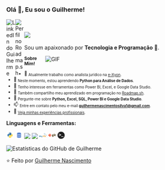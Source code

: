 <h3 title="hehehe">Olá 👋, Eu sou o Guilherme!</h3>

<a href="https://www.linkedin.com/in/guilherme-nascimento-silva">
  <img align="left" alt="LinkedIn do Guilherme" width="24px" src="https://cdn.jsdelivr.net/npm/simple-icons@v3/icons/linkedin.svg" />
</a>
<a href="https://roadmap.sh/befriend?u=670cfac2791f57dd60ca9999">
  <img align="left" alt="Perfil no Roadmap.sh" width="24px" src="https://raw.githubusercontent.com/rahuldkjain/github-profile-readme-generator/master/src/images/icons/Social/rss.svg" />
</a>
<br>
<br>
<img src="https://komarev.com/ghpvc/?username=hab99&color=blueviolet">

Sou um apaixonado por **Tecnologia e Programação** 🚀.

<img align="right" alt="GIF" src="https://i.pinimg.com/originals/e4/26/70/e426702edf874b181aced1e2fa5c6cde.gif" width="400px" /> <!-- Aumentado para 400px de largura -->

<small>

**Sobre Mim!**

- 🔭 <sub>Atualmente trabalho como analista jurídico na [e-Xyon](https://www.linkedin.com/company/exyon-tecnologia-informacao/mycompany/).</sub>
- 🌱 <sub>Neste momento, estou aprendendo **Python para Análise de Dados**.</sub>
- 🤔 <sub>Tenho interesse em ferramentas como Power BI, Excel, e Google Data Studio.</sub>
- 👯 <sub>Também compartilho meu aprendizado em programação no [Roadmap.sh](https://roadmap.sh/befriend?u=670cfac2791f57dd60ca9999).</sub>
- 💬 <sub>Pergunte-me sobre **Python, Excel, SQL, Power BI e Google Data Studio**.</sub>
- 📫 <sub>Entre em contato pelo meu e-mail **guilhermenascimentosilva1@gmail.com**.</sub>
- 📄 <sub>[Veja minhas experiências profissionais](https://www.linkedin.com/in/guilherme-nascimento-silva).</sub>

</small>

**Linguagens e Ferramentas:**  

<code><img height="20" src="https://raw.githubusercontent.com/github/explore/80688e429a7d4ef2fca1e82350fe8e3517d3494d/topics/python/python.png"></code>
<code><img height="20" src="https://raw.githubusercontent.com/github/explore/80688e429a7d4ef2fca1e82350fe8e3517d3494d/topics/sql/sql.png"></code>
<code><img height="20" src="https://www.vectorlogo.zone/logos/microsoft_azure/microsoft_azure-icon.svg"></code>
<code><img height="20" src="https://www.vectorlogo.zone/logos/google_cloud/google_cloud-icon.svg"></code>
<code><img height="20" src="https://raw.githubusercontent.com/devicons/devicon/master/icons/mysql/mysql-original-wordmark.svg"></code>
<code><img height="20" src="https://raw.githubusercontent.com/github/explore/80688e429a7d4ef2fca1e82350fe8e3517d3494d/topics/git/git.png"></code>
<code><img height="20" src="https://raw.githubusercontent.com/github/explore/80688e429a7d4ef2fca1e82350fe8e3517d3494d/topics/terminal/terminal.png"></code>

<img src="https://github-readme-stats.vercel.app/api?username=hab99&show_icons=true&hide_border=true&count_private=true&theme=shades-of-purple&icon_color=fad000" alt="Estatísticas do GitHub de Guilherme">

⭐️ Feito por [Guilherme Nascimento](https://github.com/Hab99)

<!---
<h1 align="center">Oi 👋, Eu sou o Guilherme</h1>
<h3 align="center">Sou apaixonado por Tecnologia e Programação</h3>

- 🔭 Atualmente estou trabalhando como análista jurídico [e-Xyon](https://www.linkedin.com/company/exyon-tecnologia-informacao/mycompany/)

- 🌱 Atualmente estou aprendendo **Python para Análise de Dados**

- 👯 Também estou compartilhando meu aprendizado em programação no Roadmap.sh [Página Roadmap.sh](https://roadmap.sh/befriend?u=670cfac2791f57dd60ca9999)

- 💬 Me pergunte sobre **Python, Excel, SQL, Power BI e Google Data Studio**

- 📫 Você me acha através do meu e-mail **guilhermenascimentosilva1@gmail.com**

- 📄 Aqui você encontra minhas experiências profissionais [www.linkedin.com/in/guilherme-nascimento-silva](www.linkedin.com/in/guilherme-nascimento-silva)

<h3 align="left">Connect with me:</h3>
<p align="left">
<a href="https://linkedin.com/in/www.linkedin.com/in/guilherme-nascimento-silva" target="blank"><img align="center" src="https://raw.githubusercontent.com/rahuldkjain/github-profile-readme-generator/master/src/images/icons/Social/linked-in-alt.svg" alt="www.linkedin.com/in/guilherme-nascimento-silva" height="30" width="40" /></a>
<a href="/https://roadmap.sh/befriend?u=670cfac2791f57dd60ca9999" target="blank"><img align="center" src="https://raw.githubusercontent.com/rahuldkjain/github-profile-readme-generator/master/src/images/icons/Social/rss.svg" alt="https://roadmap.sh/befriend?u=670cfac2791f57dd60ca9999" height="30" width="40" /></a>
</p>

<h3 align="left">Languages and Tools:</h3>
<p align="left"> <a href="https://aws.amazon.com" target="_blank" rel="noreferrer"> <img src="https://raw.githubusercontent.com/devicons/devicon/master/icons/amazonwebservices/amazonwebservices-original-wordmark.svg" alt="aws" width="40" height="40"/> </a> <a href="https://azure.microsoft.com/en-in/" target="_blank" rel="noreferrer"> <img src="https://www.vectorlogo.zone/logos/microsoft_azure/microsoft_azure-icon.svg" alt="azure" width="40" height="40"/> </a> <a href="https://cloud.google.com" target="_blank" rel="noreferrer"> <img src="https://www.vectorlogo.zone/logos/google_cloud/google_cloud-icon.svg" alt="gcp" width="40" height="40"/> </a> <a href="https://www.microsoft.com/en-us/sql-server" target="_blank" rel="noreferrer"> <img src="https://www.svgrepo.com/show/303229/microsoft-sql-server-logo.svg" alt="mssql" width="40" height="40"/> </a> <a href="https://www.mysql.com/" target="_blank" rel="noreferrer"> <img src="https://raw.githubusercontent.com/devicons/devicon/master/icons/mysql/mysql-original-wordmark.svg" alt="mysql" width="40" height="40"/> </a> <a href="https://www.oracle.com/" target="_blank" rel="noreferrer"> <img src="https://raw.githubusercontent.com/devicons/devicon/master/icons/oracle/oracle-original.svg" alt="oracle" width="40" height="40"/> </a> <a href="https://www.postgresql.org" target="_blank" rel="noreferrer"> <img src="https://raw.githubusercontent.com/devicons/devicon/master/icons/postgresql/postgresql-original-wordmark.svg" alt="postgresql" width="40" height="40"/> </a> <a href="https://www.python.org" target="_blank" rel="noreferrer"> <img src="https://raw.githubusercontent.com/devicons/devicon/master/icons/python/python-original.svg" alt="python" width="40" height="40"/> </a> <a href="https://www.sqlite.org/" target="_blank" rel="noreferrer"> <img src="https://www.vectorlogo.zone/logos/sqlite/sqlite-icon.svg" alt="sqlite" width="40" height="40"/> </a> </p>

<p><img align="center" src="https://github-readme-stats.vercel.app/api/top-langs?username=hab99&show_icons=true&locale=en&layout=compact" alt="hab99" /></p>


--->
